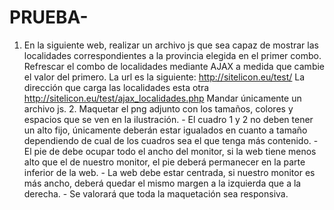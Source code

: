 # PRUEBA-
1. En la siguiente web, realizar un archivo js que sea capaz de mostrar las localidades  correspondientes a la provincia elegida en el primer combo.  Refrescar el combo de localidades mediante AJAX a medida que cambie el valor del primero.   La url es la siguiente:  http://sitelicon.eu/test/  La dirección que carga las localidades esta otra  http://sitelicon.eu/test/ajax_localidades.php Mandar únicamente un archivo js.  2. Maquetar el png adjunto con los tamaños, colores y espacios que se ven en la ilustración.  - El cuadro 1 y 2 no deben tener un alto fijo, únicamente deberán estar igualados en cuanto a tamaño dependiendo de cual de los cuadros sea el que tenga más contenido. - El pie de debe ocupar todo el ancho del monitor, si la web tiene menos alto que el de nuestro monitor, el pie deberá permanecer en la parte inferior de la web. - La web debe estar centrada, si nuestro monitor es más ancho, deberá quedar el mismo margen a la izquierda que a la derecha. - Se valorará que toda la maquetación sea responsiva.
